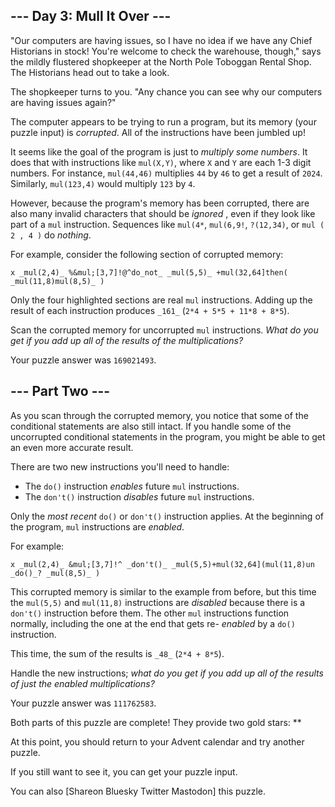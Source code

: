 ## \--- Day 3: Mull It Over ---

"Our computers are having issues, so I have no idea if we have any Chief
Historians in stock! You're welcome to check the warehouse, though," says the
mildly flustered shopkeeper at the North Pole Toboggan Rental Shop. The
Historians head out to take a look.

The shopkeeper turns to you. "Any chance you can see why our computers are
having issues again?"

The computer appears to be trying to run a program, but its memory (your
puzzle input) is _corrupted_. All of the instructions have been jumbled up!

It seems like the goal of the program is just to _multiply some numbers_. It
does that with instructions like `mul(X,Y)`, where `X` and `Y` are each 1-3
digit numbers. For instance, `mul(44,46)` multiplies `44` by `46` to get a
result of `2024`. Similarly, `mul(123,4)` would multiply `123` by `4`.

However, because the program's memory has been corrupted, there are also many
invalid characters that should be _ignored_ , even if they look like part of a
`mul` instruction. Sequences like `mul(4*`, `mul(6,9!`, `?(12,34)`, or `mul (
2 , 4 )` do _nothing_.

For example, consider the following section of corrupted memory:

    
    
    x _mul(2,4)_ %&mul;[3,7]!@^do_not_ _mul(5,5)_ +mul(32,64]then( _mul(11,8)mul(8,5)_ )

Only the four highlighted sections are real `mul` instructions. Adding up the
result of each instruction produces `_161_` (`2*4 + 5*5 + 11*8 + 8*5`).

Scan the corrupted memory for uncorrupted `mul` instructions. _What do you get
if you add up all of the results of the multiplications?_

Your puzzle answer was `169021493`.

## \--- Part Two ---

As you scan through the corrupted memory, you notice that some of the
conditional statements are also still intact. If you handle some of the
uncorrupted conditional statements in the program, you might be able to get an
even more accurate result.

There are two new instructions you'll need to handle:

  * The `do()` instruction _enables_ future `mul` instructions.
  * The `don't()` instruction _disables_ future `mul` instructions.

Only the _most recent_ `do()` or `don't()` instruction applies. At the
beginning of the program, `mul` instructions are _enabled_.

For example:

    
    
    x _mul(2,4)_ &mul;[3,7]!^ _don't()_ _mul(5,5)+mul(32,64](mul(11,8)un _do()_? _mul(8,5)_ )

This corrupted memory is similar to the example from before, but this time the
`mul(5,5)` and `mul(11,8)` instructions are _disabled_ because there is a
`don't()` instruction before them. The other `mul` instructions function
normally, including the one at the end that gets re- _enabled_ by a `do()`
instruction.

This time, the sum of the results is `_48_` (`2*4 + 8*5`).

Handle the new instructions; _what do you get if you add up all of the results
of just the enabled multiplications?_

Your puzzle answer was `111762583`.

Both parts of this puzzle are complete! They provide two gold stars: **

At this point, you should return to your Advent calendar and try another
puzzle.

If you still want to see it, you can get your puzzle input.

You can also [Shareon Bluesky Twitter Mastodon] this puzzle.


